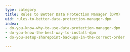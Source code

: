 ```yaml
---
type: category
title: Rules to Better Data Protection Manager (DPM)
uid: rules-to-better-data-protection-manager-dpm
index:
- do-you-know-why-to-use-data-protection-manager-dpm
- do-you-know-the-best-way-to-install-dpm
- do-you-setup-sharepoint-backups-in-the-correct-order

---
```




